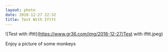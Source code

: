 ```yaml
---
layout: photo
date: 2018-12-27 22:32
title: Test With Ifttt
---
```

![Test with ifttt](https://www.gr36.com/img/2018-12-27/Test with ifttt.jpeg)

Enjoy a picture of some monkeys